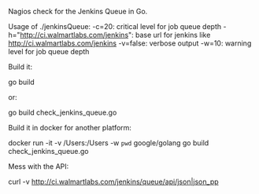 Nagios check for the Jenkins Queue in Go.

Usage of ./jenkinsQueue:
  -c=20: critical level for job queue depth
  -h="http://ci.walmartlabs.com/jenkins": base url for jenkins  like http://ci.walmartlabs.com/jenkins
  -v=false: verbose output
  -w=10: warning level for job queue depth

Build it:

  go build

or:

  go build check_jenkins_queue.go

Build it in docker for another platform:

docker run -it -v /Users:/Users -w `pwd` google/golang go build check_jenkins_queue.go

Mess with the API:

curl -v  http://ci.walmartlabs.com/jenkins/queue/api/json|json_pp




